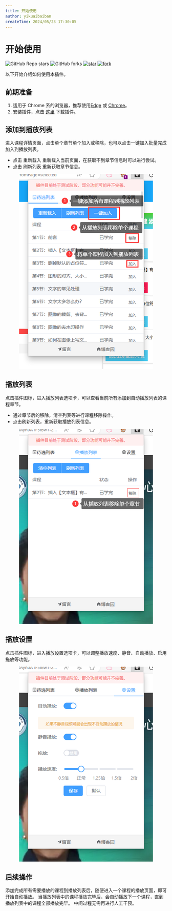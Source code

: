 ```yaml
---
title: 开始使用
author: yikuaibaiban
createTime: 2024/05/23 17:30:05
---
```


# 开始使用

![GitHub Repo stars](https://img.shields.io/github/stars/yikuaibaiban/chinahrt-autoplay-chrome-extension) ![GitHub forks](https://img.shields.io/github/forks/yikuaibaiban/chinahrt-autoplay-chrome-extension) [![star](https://gitee.com/yikuaibaiban/chinahrt-autoplay-chrome-extension/badge/star.svg?theme=dark)](https://gitee.com/yikuaibaiban/chinahrt-autoplay-chrome-extension/stargazers) [![fork](https://gitee.com/yikuaibaiban/chinahrt-autoplay-chrome-extension/badge/fork.svg?theme=dark)](https://gitee.com/yikuaibaiban/chinahrt-autoplay-chrome-extension/members)

以下开始介绍如何使用本插件。

## 前期准备

1. 适用于 Chrome 系的浏览器，推荐使用[Edge](https://https://www.microsoft.com/zh-cn/edge/download) 或 [Chrome](https://www.google.cn/chrome/)。
2. 安装插件，点击 [这里](download.md) 下载插件。

## 添加到播放列表

进入课程详情页面，点击单个章节单个加入或移除，也可以点击一键加入批量完成加入到播放列表。

- 点击 重新载入 重新载入当前页面，在获取不到章节信息时可以进行尝试。
- 点击 刷新列表 重新获取章节信息。
<div align=center><img src="/images/extension_can_playlist.png" /></div>

## 播放列表

点击插件图标，进入播放列表选项卡，可以查看当前所有添加到自动播放列表的课程章节。

- 通过章节后的移除，清空列表等进行课程移除操作。
- 点击刷新列表，重新获取播放列表信息。
<div align=center><img src="/images/extension_playlist.png" /></div>

## 播放设置

点击插件图标，进入播放设置选项卡，可以调整播放速度、静音、自动播放、启用拖放等功能。

<div align=center><img src="/images/extension_setting.png" /></div>

## 后续操作

添加完成所有需要播放的课程到播放列表后，随便进入一个课程的播放页面，即可开始自动播放。
当播放列表中的课程播放完毕后，会自动播放下一个课程，直到播放列表中的课程全部播放完毕。
中间过程无需再进行人工干预。
